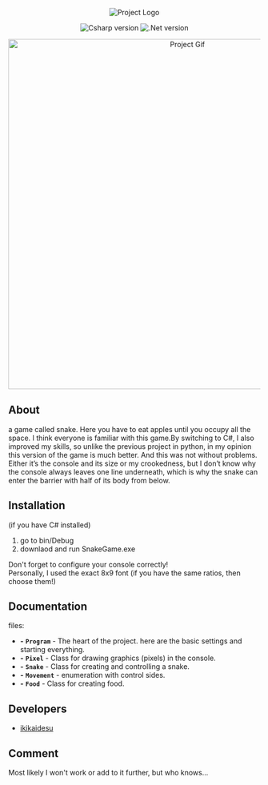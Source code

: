 <p align="center">
      <img src="https://i.ibb.co/SJMCQcD/Snake-Game-Logo.png" alt="Project Logo">
</p>

<p align="center">
    <img src="https://img.shields.io/badge/.NET CSharp-7.3-blueviolet" alt="Csharp version">
    <img src="https://img.shields.io/badge/.NET-4.7.2-blueviolet" alt=".Net version">
</p>

<p align="center">
      <img src="https://i.ibb.co/5FK0mMS/Snake-Game-Csharp.gif" alt="Project Gif" width="700">
</p>

## About

<p>a game called snake. Here you have to eat apples until you occupy all the space. I think everyone is familiar with this game.By switching to C#, I also improved my skills, so unlike the previous project in python, in my opinion this version of the game is much better. And this was not without problems. Either it’s the console and its size or my crookedness, but I don’t know why the console always leaves one line underneath, which is why the snake can enter the barrier with half of its body from below.</p>

## Installation

(if you have C# installed)
1. go to bin/Debug
2. downlaod and run SnakeGame.exe
   
<p>Don't forget to configure your console correctly!<br/>Personally, I used the exact 8x9 font (if you have the same ratios, then choose them!)</p>

## Documentation

files:
- **-** **`Program`** - The heart of the project. here are the basic settings and starting everything.
- **-** **`Pixel`** - Class for drawing graphics (pixels) in the console.
- **-** **`Snake`** - Class for creating and controlling a snake.
- **-** **`Movement`** - enumeration with control sides.
- **-** **`Food`** - Class for creating food.

## Developers

- [ikikaidesu](https://github.com/ikikaidesu)

## Comment

Most likely I won't work or add to it further, but who knows...
